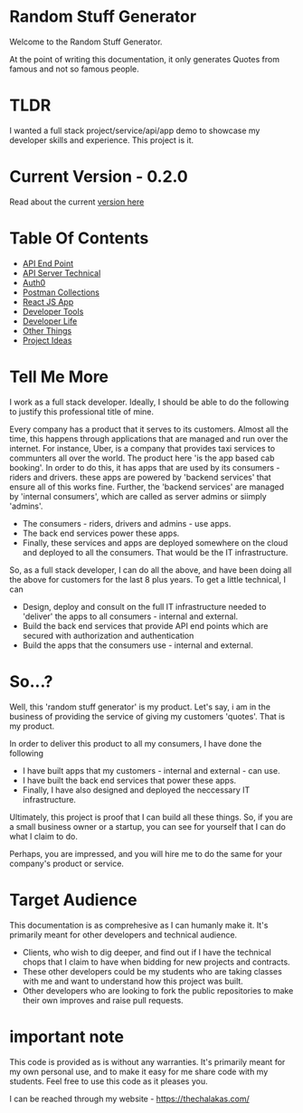 # Random Stuff Generator

Welcome to the Random Stuff Generator. 

At the point of writing this documentation, it only generates Quotes from famous and not so famous people.

# TLDR

I wanted a full stack project/service/api/app demo to showcase my developer skills and experience. This project is it.

# Current Version - 0.2.0

Read about the current [version here](VersionandChanges.md)

# Table Of Contents

* [API End Point](APIEndPoints/readme.md)
* [API Server Technical](APIServer/readme.md)
* [Auth0](Auth0/readme.md)
* [Postman Collections](PostmanCollections/readme.md)
* [React JS App](ReactJSApp/readme.md)
* [Developer Tools](ToolsandThings.md/readme.md)
* [Developer Life](developerlife/readme.md)
* [Other Things](otherfiles/readme.md)
* [Project Ideas](projectidea/readme.md)

# Tell Me More

I work as a full stack developer. Ideally, I should be able to do the following to justify this professional title of mine. 

Every company has a product that it serves to its customers. Almost all the time, this happens through applications that are managed and run over the internet. For instance, Uber, is a company that provides taxi services to communters all over the world. The product here 'is the app based cab booking'. In order to do this, it has apps that are used by its consumers - riders and drivers. these apps are powered by 'backend services' that ensure all of this works fine. Further, the 'backend services' are managed by 'internal consumers', which are called as server admins or siimply 'admins'. 

* The consumers - riders, drivers and admins - use apps. 
* The back end services power these apps. 
* Finally, these services and apps are deployed somewhere on the cloud and deployed to all the consumers. That would be the IT infrastructure. 

So, as a full stack developer, I can do all the above, and have been doing all the above for customers for the last 8 plus years. To get a little technical, I can

* Design, deploy and consult on the full IT infrastructure needed to 'deliver' the apps to all consumers - internal and external.
* Build the back end services that provide API end points which are secured with authorization and authentication
* Build the apps that the consumers use - internal and external.

# So...?

Well, this 'random stuff generator' is my product. Let's say, i am in the business of providing the service of giving my customers 'quotes'. That is my product.

In order to deliver this product to all my consumers, I have done the following

* I have built apps that my customers - internal and external - can use.
* I have built the back end services that power these apps.
* Finally, I have also designed and deployed the neccessary IT infrastructure. 

Ultimately, this project is proof that I can build all these things. So, if you are a small business owner or a startup, you can see for yourself that I can do what I claim to do. 

Perhaps, you are impressed, and you will hire me to do the same for your company's product or service. 

# Target Audience

This documentation is as comprehesive as I can humanly make it. It's primarily meant for other developers and technical audience. 

* Clients, who wish to dig deeper, and find out if I have the technical chops that I claim to have when bidding for new projects and contracts.
* These other developers could be my students who are taking classes with me and want to understand how this project was built.
* Other developers who are looking to fork the public repositories to make their own improves and raise pull requests.

# important note 

This code is provided as is without any warranties. It's primarily meant for my own personal use, and to make it easy for me share code with my students. Feel free to use this code as it pleases you.

I can be reached through my website - https://thechalakas.com/